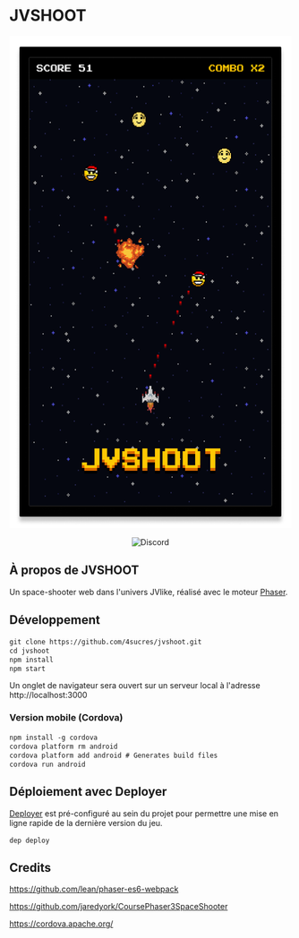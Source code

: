 # JVSHOOT

<p align="center"><img src="https://github.com/4sucres/jvshoot/raw/master/docs/preview.png" height="880"></p>

<p align="center">
<img alt="Discord" src="https://img.shields.io/discord/570066757021204515?label=discord&logo=discord&style=flat-square">
</p>

## À propos de JVSHOOT

Un space-shooter web dans l'univers JVlike, réalisé avec le moteur [Phaser](https://phaser.io/).

## Développement

```
git clone https://github.com/4sucres/jvshoot.git
cd jvshoot
npm install
npm start
```

Un onglet de navigateur sera ouvert sur un serveur local à l'adresse http://localhost:3000

### Version mobile (Cordova)

```
npm install -g cordova
cordova platform rm android
cordova platform add android # Generates build files
cordova run android
```

## Déploiement avec Deployer

[Deployer](https://deployer.org/) est pré-configuré au sein du projet pour permettre une mise en ligne rapide de la dernière version du jeu.

```
dep deploy
```

## Credits

https://github.com/lean/phaser-es6-webpack

https://github.com/jaredyork/CoursePhaser3SpaceShooter

https://cordova.apache.org/

